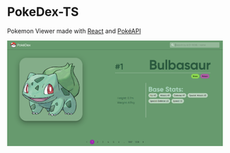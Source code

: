 # PokeDex-TS

Pokemon Viewer made with [React](https://reactjs.org/) and [PokéAPI](https://pokeapi.co/)

<p>
  <img src="screenshots/bulbasaur.png" alt="ss_bulbasaur">
</p>
